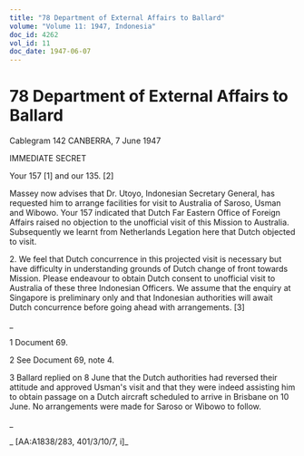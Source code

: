 ```yaml
---
title: "78 Department of External Affairs to Ballard"
volume: "Volume 11: 1947, Indonesia"
doc_id: 4262
vol_id: 11
doc_date: 1947-06-07
---
```


# 78 Department of External Affairs to Ballard

Cablegram 142 CANBERRA, 7 June 1947

IMMEDIATE SECRET

Your 157 [1] and our 135. [2]

Massey now advises that Dr. Utoyo, Indonesian Secretary General, has requested him to arrange facilities for visit to Australia of Saroso, Usman and Wibowo. Your 157 indicated that Dutch Far Eastern Office of Foreign Affairs raised no objection to the unofficial visit of this Mission to Australia. Subsequently we learnt from Netherlands Legation here that Dutch objected to visit.

2\. We feel that Dutch concurrence in this projected visit is necessary but have difficulty in understanding grounds of Dutch change of front towards Mission. Please endeavour to obtain Dutch consent to unofficial visit to Australia of these three Indonesian Officers. We assume that the enquiry at Singapore is preliminary only and that Indonesian authorities will await Dutch concurrence before going ahead with arrangements. [3]

_

1 Document 69.

2 See Document 69, note 4.

3 Ballard replied on 8 June that the Dutch authorities had reversed their attitude and approved Usman's visit and that they were indeed assisting him to obtain passage on a Dutch aircraft scheduled to arrive in Brisbane on 10 June. No arrangements were made for Saroso or Wibowo to follow.

_

_ [AA:A1838/283, 401/3/10/7, i]_
